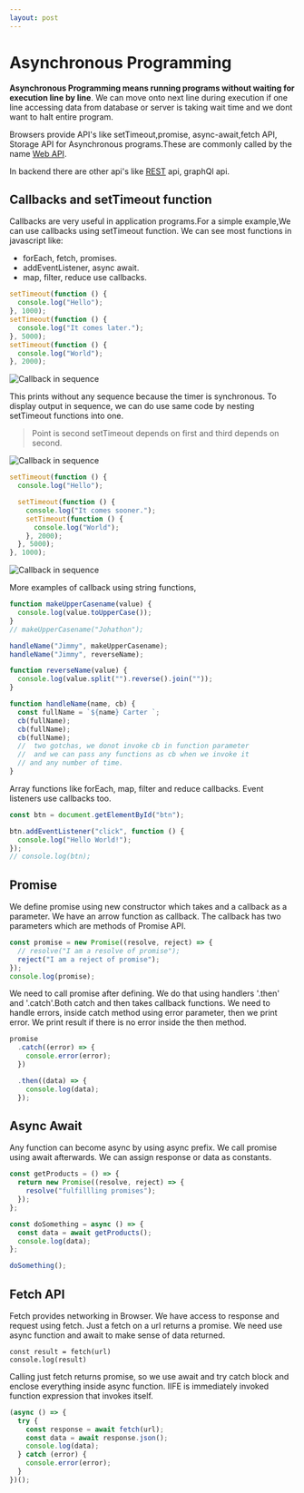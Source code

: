 ```yaml
---
layout: post
---
```


# Asynchronous Programming

**Asynchronous Programming means running programs without waiting for
execution line by line**. We can move onto next line during execution
if one line accessing data from database or server is taking wait time and we dont want to halt entire program.

Browsers provide API's like setTimeout,promise, async-await,fetch API, Storage API
for Asynchronous programs.These are commonly called by the name [Web API](https://en.wikipedia.org/wiki/Web_API).

In backend there are other api's like [REST](https://en.wikipedia.org/wiki/Representational_state_transfer) api, graphQl api.

## Callbacks and setTimeout function

Callbacks are very useful in application programs.For a simple example,We can use callbacks using setTimeout function. We can see most functions in javascript like:

- forEach, fetch, promises.
- addEventListener, async await.
- map, filter, reduce use callbacks.

```js
setTimeout(function () {
  console.log("Hello");
}, 1000);
setTimeout(function () {
  console.log("It comes later.");
}, 5000);
setTimeout(function () {
  console.log("World");
}, 2000);
```

![Callback in sequence](/images/callback.png)

This prints without any sequence because the timer is synchronous. To display output in sequence, we can do use same code by nesting setTimeout functions into one.

> Point is second setTimeout depends on first and third depends on second.

![Callback in sequence](/images/sequence.png)

```js
setTimeout(function () {
  console.log("Hello");

  setTimeout(function () {
    console.log("It comes sooner.");
    setTimeout(function () {
      console.log("World");
    }, 2000);
  }, 5000);
}, 1000);
```

![Callback in sequence](/images/sequence.png)

More examples of callback using string functions,

```js
function makeUpperCasename(value) {
  console.log(value.toUpperCase());
}
// makeUpperCasename("Johathon");

handleName("Jimmy", makeUpperCasename);
handleName("Jimmy", reverseName);

function reverseName(value) {
  console.log(value.split("").reverse().join(""));
}

function handleName(name, cb) {
  const fullName = `${name} Carter `;
  cb(fullName);
  cb(fullName);
  cb(fullName);
  //  two gotchas, we donot invoke cb in function parameter
  //  and we can pass any functions as cb when we invoke it
  // and any number of time.
}
```

Array functions like forEach, map, filter and reduce callbacks. Event listeners use callbacks too.

```js
const btn = document.getElementById("btn");

btn.addEventListener("click", function () {
  console.log("Hello World!");
});
// console.log(btn);
```

## Promise

We define promise using new constructor which takes and a callback as a parameter. We have an arrow function as callback. The callback has two parameters
which are methods of Promise API.

```js
const promise = new Promise((resolve, reject) => {
  // resolve("I am a resolve of promise");
  reject("I am a reject of promise");
});
console.log(promise);
```

We need to call promise after defining. We do that
using handlers '.then' and '.catch'.Both catch and then takes callback functions. We need to handle errors, inside catch method using error parameter, then we print error. We print result if there is no error inside the then method.

```js
promise
  .catch((error) => {
    console.error(error);
  })

  .then((data) => {
    console.log(data);
  });
```

## Async Await

Any function can become async by using async prefix. We call promise
using await afterwards. We can assign response or data as constants.

```js
const getProducts = () => {
  return new Promise((resolve, reject) => {
    resolve("fulfillling promises");
  });
};

const doSomething = async () => {
  const data = await getProducts();
  console.log(data);
};

doSomething();
```

## Fetch API

Fetch provides networking in Browser. We have access to response and
request using fetch. Just a fetch on a url returns a promise. We need
use async function and await to make sense of data returned.

`const result = fetch(url)`  
`console.log(result)`

Calling just fetch returns promise, so we use await and try catch block and enclose everything inside async function. IIFE is immediately invoked function expression that invokes itself.

```js
(async () => {
  try {
    const response = await fetch(url);
    const data = await response.json();
    console.log(data);
  } catch (error) {
    console.error(error);
  }
})();
```
